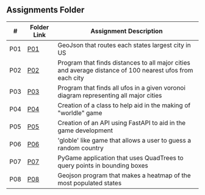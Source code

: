 ##  Assignments Folder

|   #   | Folder Link                                                                          | Assignment Description                                                                                   |
| :---: | ------------------------------------------------------------------------------------ | -------------------------------------------------------------------------------------------------------- |
| P01   | [P01](https://github.com/DakTheProgrammer/4553-Spatial-DS/tree/main/Assignments/P01) | GeoJson that routes each states largest city in US                                                       |
| P02   | [P02](https://github.com/DakTheProgrammer/4553-Spatial-DS/tree/main/Assignments/P02) | Program that finds distances to all major cities and average distance of 100 nearest ufos from each city |
| P03   | [P03](https://github.com/DakTheProgrammer/4553-Spatial-DS/tree/main/Assignments/P03) | Program that finds all ufos in a given voronoi diagram representing all major cities                     |
| P04   | [P04](https://github.com/DakTheProgrammer/4553-Spatial-DS/tree/main/Assignments/P04) | Creation of a class to help aid in the making of "worldle" game                                          |
| P05   | [P05](https://github.com/DakTheProgrammer/4553-Spatial-DS/tree/main/Assignments/P05) | Creation of an API using FastAPI to aid in the game development                                          |
| P06   | [P06](https://github.com/DakTheProgrammer/4553-Spatial-DS/tree/main/Assignments/P06) | 'globle' like game that allows a user to guess a random country                                          |
| P07   | [P07](https://github.com/DakTheProgrammer/4553-Spatial-DS/tree/main/Assignments/P07) | PyGame application that uses QuadTrees to query points in bounding boxes                                 |
| P08   | [P08](https://github.com/DakTheProgrammer/4553-Spatial-DS/tree/main/Assignments/P08) | Geojson program that makes a heatmap of the most populated states                                        |
